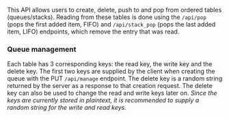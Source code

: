 
This API allows users to create, delete, push to and pop from ordered tables (queues/stacks).
Reading from these tables is done using the `/api/pop` (pops the first added item, FIFO) and `/api/stack_pop` (pops the last added item, LIFO) endpoints, which remove the entry that was read.

### Queue management

Each table has 3 corresponding keys: the read key, the write key and the delete key.
The first two keys are supplied by the client when creating the queue with the PUT `/api/manage` endpoint. The delete key is a random string returned by the server as a response to that creation request. The delete key can also be used to change the read and write keys later on.
*Since the keys are currently stored in plaintext, it is recommended to supply a random string for the write and read keys.*
